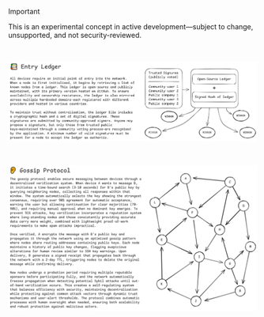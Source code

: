 > [!IMPORTANT]  
> This is an experimental concept in active development—subject to change, unsupported, and not security-reviewed.

<br>

[![Entry Ledger](./docs/entry-ledger.png)](https://excalidraw.com/#json=yCSluShP_8U0Y2IVRrYAP,wz4hGlflkQHd3d8vhePCCg)

<br>

[![Gossip Protocol](./docs/gossip-protocol.png)](https://excalidraw.com/#json=INKnd0jOTcwz1sfEPMYB8,duE0yCf65Q7yVt2ImedSPA)
